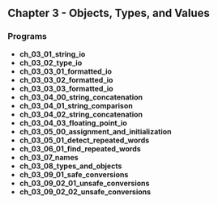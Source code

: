 ## Chapter 3 - Objects, Types, and Values

### Programs
* **ch_03_01_string_io**
* **ch_03_02_type_io**
* **ch_03_03_01_formatted_io**
* **ch_03_03_02_formatted_io**
* **ch_03_03_03_formatted_io**
* **ch_03_04_00_string_concatenation**
* **ch_03_04_01_string_comparison**
* **ch_03_04_02_string_concatenation**
* **ch_03_04_03_floating_point_io**
* **ch_03_05_00_assignment_and_initialization**
* **ch_03_05_01_detect_repeated_words**
* **ch_03_06_01_find_repeated_words**
* **ch_03_07_names**
* **ch_03_08_types_and_objects**
* **ch_03_09_01_safe_conversions**
* **ch_03_09_02_01_unsafe_conversions**
* **ch_03_09_02_02_unsafe_conversions** 

